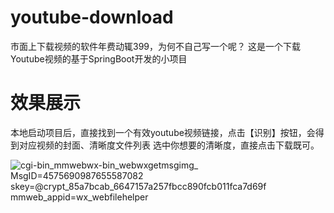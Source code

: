 # youtube-download
市面上下载视频的软件年费动辄399，为何不自己写一个呢？
这是一个下载Youtube视频的基于SpringBoot开发的小项目
# 效果展示
本地启动项目后，直接找到一个有效youtube视频链接，点击【识别】按钮，会得到对应视频的封面、清晰度文件列表
选中你想要的清晰度，直接点击下载既可。

![_cgi-bin_mmwebwx-bin_webwxgetmsgimg__ MsgID=4575690987655587082 skey=@crypt_85a7bcab_6647157a257fbcc890fcb011fca7d69f mmweb_appid=wx_webfilehelper](https://github.com/user-attachments/assets/7fb1b414-706b-4823-9efe-218a8e2818f3)
